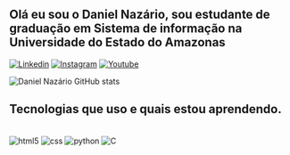 ## Olá eu sou o Daniel Nazário, sou estudante de graduação em Sistema de informação na Universidade do Estado do Amazonas

[![Linkedin](https://img.shields.io/badge/LinkedIn-0077B5?style=for-the-badge&logo=linkedin&logoColor=white)](https://www.linkedin.com/in/daniel-nazario-oliveira-de-souza-41730b265/)
[![Instagram](https://img.shields.io/badge/Instagram-E4405F?style=for-the-badge&logo=instagram&logoColor=white)](https://www.instagram.com/danielnazariopro/)
[![Youtube](https://img.shields.io/badge/YouTube-FF0000?style=for-the-badge&logo=youtube&logoColor=white)]([![Instagram](https://img.shields.io/badge/Instagram-E4405F?style=for-the-badge&logo=instagram&logoColor=white)](https://www.instagram.com/danielnazariopro/))

![Daniel Nazário GitHub stats](https://github-readme-stats.vercel.app/api?username=Malzinha0221&show_icons=true&theme=tokyonight)

## Tecnologias que uso e quais estou aprendendo.

<div style="display: inline_block"><br>
<img align="center" alt="html5" src="https://img.shields.io/badge/HTML5-E34F26?style=for-the-badge&logo=html5&logoColor=white" />
<img align="center" alt="css" src="https://img.shields.io/badge/CSS3-1572B6?style=for-the-badge&logo=css3&logoColor=white" />
<img align="center" alt="python" src="https://img.shields.io/badge/Python-14354C?style=for-the-badge&logo=python&logoColor=white" />
<img align="center" alt="C" src="https://img.shields.io/badge/C-00599C?style=for-the-badge&logo=c&logoColor=white" />


</div>
